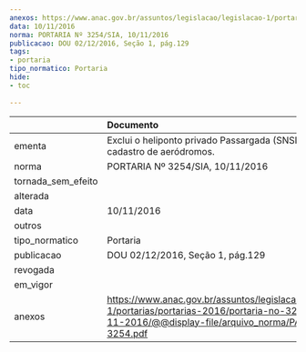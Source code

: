 ```yaml
---
anexos: https://www.anac.gov.br/assuntos/legislacao/legislacao-1/portarias/portarias-2016/portaria-no-3254-sia-10-11-2016/@@display-file/arquivo_norma/PA2016-3254.pdf
data: 10/11/2016
norma: PORTARIA Nº 3254/SIA, 10/11/2016
publicacao: DOU 02/12/2016, Seção 1, pág.129
tags:
- portaria
tipo_normatico: Portaria
hide: 
- toc 
 
---
```


|                    | Documento                                                                                                                                                      |
|:-------------------|:---------------------------------------------------------------------------------------------------------------------------------------------------------------|
| ementa             | Exclui o heliponto privado Passargada (SNSD) do cadastro de aeródromos.                                                                                        |
| norma              | PORTARIA Nº 3254/SIA, 10/11/2016                                                                                                                               |
| tornada_sem_efeito |                                                                                                                                                                |
| alterada           |                                                                                                                                                                |
| data               | 10/11/2016                                                                                                                                                     |
| outros             |                                                                                                                                                                |
| tipo_normatico     | Portaria                                                                                                                                                       |
| publicacao         | DOU 02/12/2016, Seção 1, pág.129                                                                                                                               |
| revogada           |                                                                                                                                                                |
| em_vigor           |                                                                                                                                                                |
| anexos             | https://www.anac.gov.br/assuntos/legislacao/legislacao-1/portarias/portarias-2016/portaria-no-3254-sia-10-11-2016/@@display-file/arquivo_norma/PA2016-3254.pdf |